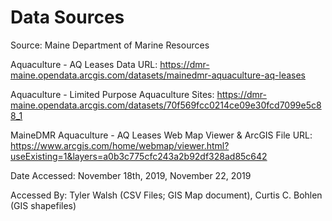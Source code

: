 # Data Sources

Source: Maine Department of Marine Resources

Aquaculture - AQ Leases Data URL: https://dmr-maine.opendata.arcgis.com/datasets/mainedmr-aquaculture-aq-leases

Aquaculture - Limited Purpose Aquaculture Sites: https://dmr-maine.opendata.arcgis.com/datasets/70f569fcc0214ce09e30fcd7099e5c88_1

MaineDMR Aquaculture - AQ Leases Web Map Viewer & ArcGIS File URL: 
https://www.arcgis.com/home/webmap/viewer.html?useExisting=1&layers=a0b3c775cfc243a2b92df328ad85c642

Date Accessed: November 18th, 2019, November 22, 2019

Accessed By: Tyler Walsh (CSV Files; GIS Map document), Curtis C. Bohlen (GIS shapefiles)